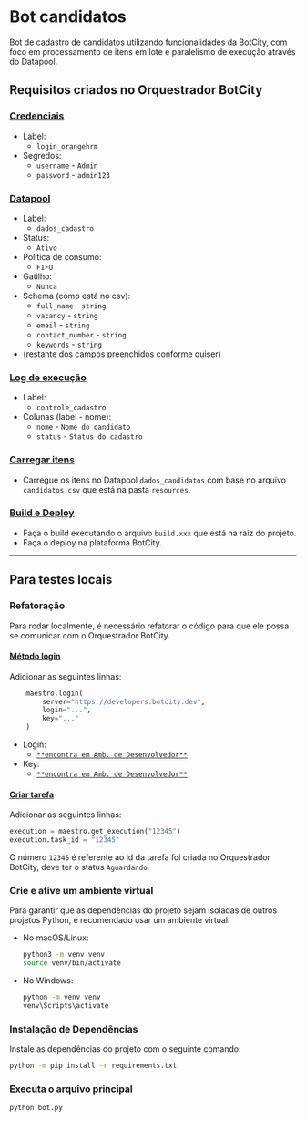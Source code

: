 # Bot candidatos
Bot de cadastro de candidatos utilizando funcionalidades da BotCity, com foco em processamento de itens em lote e paralelismo de execução através do Datapool.

## Requisitos criados no Orquestrador BotCity

### [Credenciais](https://documentation.botcity.dev/pt/maestro/features/credentials/#criando-uma-credencial)

- Label:
    - `login_orangehrm`
- Segredos:
    - `username` - `Admin`
    - `password` - `admin123`

### [Datapool](https://documentation.botcity.dev/pt/maestro/features/datapool/#criando-um-datapool)

- Label:
    - `dados_cadastro`
- Status:
    - `Ativo`
- Política de consumo:
    - `FIFO`
- Gatilho:
    - `Nunca`
- Schema (como está no csv):
    - `full_name` - `string`
    - `vacancy` - `string`
    - `email` - `string`
    - `contact_number` - `string`
    - `keywords` - `string`
- (restante dos campos preenchidos conforme quiser)

### [Log de execução](https://documentation.botcity.dev/pt/maestro/features/logs/#criando-um-log-de-execucao)

- Label:
    - `controle_cadastro`
- Colunas (label - nome):
    - `nome` - `Nome do candidato`
    - `status` - `Status do cadastro`

### [Carregar itens](https://documentation.botcity.dev/pt/maestro/features/datapool/#adicionando-itens-atraves-de-um-arquivo-csv)

- Carregue os itens no Datapool `dados_candidatos` com base no arquivo `candidatos.csv` que está na pasta `resources`.

### [Build e Deploy](https://documentation.botcity.dev/pt/maestro/features/easy-deploy/)
- Faça o build executando o arquivo `build.xxx` que está na raiz do projeto.
- Faça o deploy na plataforma BotCity.

---

## Para testes locais

### Refatoração
Para rodar localmente, é necessário refatorar o código para que ele possa se comunicar com o Orquestrador BotCity.

#### [Método login](https://documentation.botcity.dev/pt/maestro/maestro-sdk/setup/#utilizando-as-informacoes-do-workspace)

Adicionar as seguintes linhas:

```python
    maestro.login(
        server="https://developers.botcity.dev", 
        login="...", 
        key="..."
    )
```

- Login:
    - [`**encontra em Amb. de Desenvolvedor**`](https://developers.botcity.dev/dev)
- Key:
    - [`**encontra em Amb. de Desenvolvedor**`](https://developers.botcity.dev/dev)

#### [Criar tarefa](https://documentation.botcity.dev/pt/maestro/features/new-task/)

Adicionar as seguintes linhas:

```python
execution = maestro.get_execution("12345")
execution.task_id = "12345"
```

O número `12345` é referente ao id da tarefa foi criada no Orquestrador BotCity, deve ter o status `Aguardando`.


### Crie e ative um ambiente virtual

   Para garantir que as dependências do projeto sejam isoladas de outros projetos Python, é recomendado usar um ambiente virtual.

   - No macOS/Linux:

     ```bash
     python3 -m venv venv
     source venv/bin/activate
     ```

   - No Windows:

     ```bash
     python -m venv venv
     venv\Scripts\activate
     ```

### Instalação de Dependências

Instale as dependências do projeto com o seguinte comando:

```bash
python -m pip install -r requirements.txt
```

### Executa o arquivo principal

```bash
python bot.py
```
